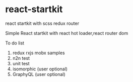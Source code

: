 # react-startkit
react startkit with scss redux router

Simple React startkit with react hot loader,react router dom

To do list

1. redux rxjs mobx samples
2. n2n test
3. unit test
4. isomorphic (user optional)
5. GraphyQL (user optional)
